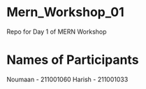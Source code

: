 # Mern_Workshop_01
Repo for Day 1 of MERN Workshop

# Names of Participants
Noumaan - 211001060
Harish - 211001033
